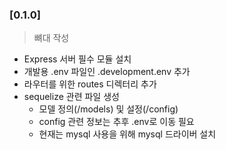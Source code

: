 ### [0.1.0]

> 뼈대 작성

- Express 서버 필수 모듈 설치
- 개발용 .env 파일인 .development.env 추가
- 라우터를 위한 routes 디렉터리 추가
- sequelize 관련 파일 생성
  - 모델 정의(/models) 및 설정(/config)
  - config 관련 정보는 추후 .env로 이동 필요
  - 현재는 mysql 사용을 위해 mysql 드라이버 설치